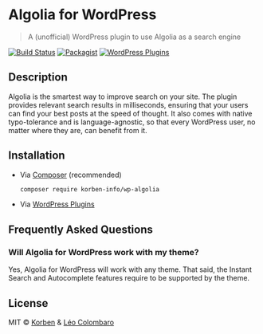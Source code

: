 # Algolia for WordPress

> A (unofficial) WordPress plugin to use Algolia as a search engine

[![Build Status](https://travis-ci.com/korben-info/wp-algolia.svg?branch=master)](https://travis-ci.com/korben-info/wp-algolia)
[![Packagist](https://img.shields.io/packagist/v/korben-info/wp-algolia.svg)](https://packagist.org/packages/korben-info/wp-algolia)
[![WordPress Plugins](https://img.shields.io/wordpress/plugin/v/wp-algolia.svg)](https://wordpress.org/plugins/wp-algolia/)


## Description

Algolia is the smartest way to improve search on your site.
The plugin provides relevant search results in milliseconds, ensuring that your users can find your best posts at the speed of thought.
It also comes with native typo-tolerance and is language-agnostic, so that every WordPress user, no matter where they are, can benefit from it.


## Installation

* Via [Composer](https://getcomposer.org/) (recommended)
  ```bash
  composer require korben-info/wp-algolia
  ```

* Via [WordPress Plugins](https://wordpress.org/plugins/wp-algolia/)


## Frequently Asked Questions

### Will Algolia for WordPress work with my theme?

Yes, Algolia for WordPress will work with any theme.
That said, the Instant Search and Autocomplete features require to be supported by the theme.


## License

MIT © [Korben](https://korben.info) & [Léo Colombaro](https://colombaro.fr)
